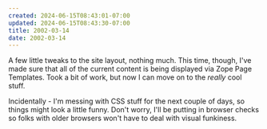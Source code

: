 ```yaml
---
created: 2024-06-15T08:43:01-07:00
updated: 2024-06-15T08:43:30-07:00
title: 2002-03-14
date: 2002-03-14
---
```


A few little tweaks to the site layout, nothing much. This time, though, I've made sure that all of the current content is being displayed via Zope Page Templates. Took a bit of work, but now I can move on to the *really* cool stuff.

Incidentally - I'm messing with CSS stuff for the next couple of days, so things might look a little funny. Don't worry, I'll be putting in browser checks so folks with older browsers won't have to deal with visual funkiness.
